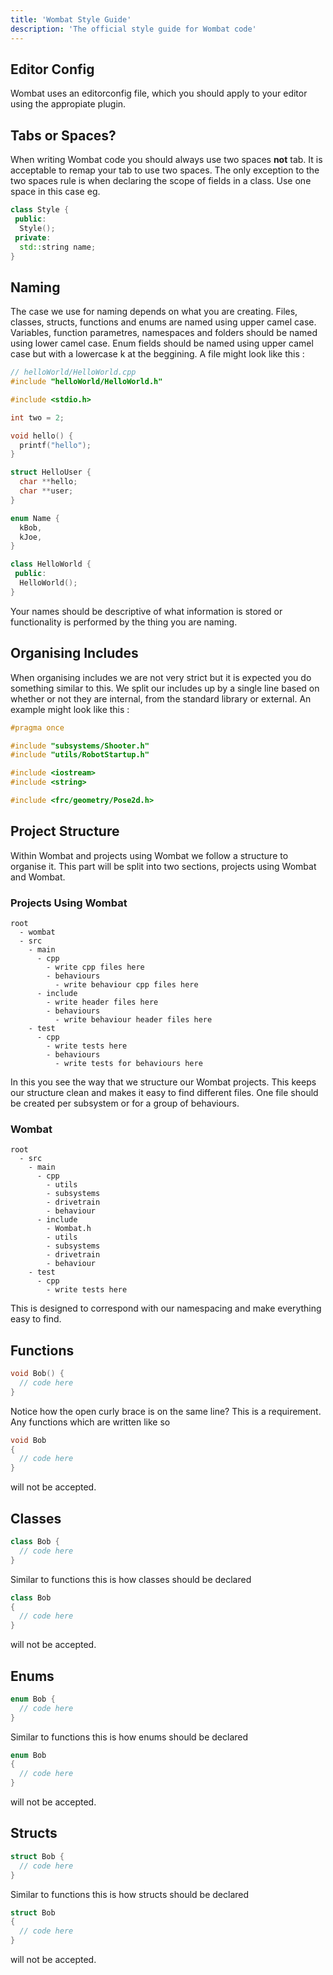 ```yaml
---
title: 'Wombat Style Guide'
description: 'The official style guide for Wombat code'
---
```


## Editor Config
Wombat uses an editorconfig file, which you should apply to your editor using the appropiate plugin.

## Tabs or Spaces?
When writing Wombat code you should always use two spaces **not** tab.
It is acceptable to remap your tab to use two spaces.
The only exception to the two spaces rule is when declaring the scope of fields in a class.
Use one space in this case eg.
```cpp
class Style {
 public:
  Style();
 private:
  std::string name;
}
```

## Naming
The case we use for naming depends on what you are creating.
Files, classes, structs, functions and enums are named using upper camel case.
Variables, function parametres, namespaces and folders should be named using lower camel case.
Enum fields should be named using upper camel case but with a lowercase k at the beggining.
A file might look like this :
```cpp
// helloWorld/HelloWorld.cpp
#include "helloWorld/HelloWorld.h"

#include <stdio.h>

int two = 2;

void hello() {
  printf("hello");
}

struct HelloUser {
  char **hello;
  char **user;
}

enum Name {
  kBob,
  kJoe,
}

class HelloWorld {
 public:
  HelloWorld();
}
```
Your names should be descriptive of what information is stored or functionality is performed by the thing you are naming.

## Organising Includes
When organising includes we are not very strict but it is expected you do something similar to this.
We split our includes up by a single line based on whether or not they are internal, from the standard library or external.
An example might look like this :
```cpp
#pragma once

#include "subsystems/Shooter.h"
#include "utils/RobotStartup.h"

#include <iostream>
#include <string>

#include <frc/geometry/Pose2d.h>
```

## Project Structure
Within Wombat and projects using Wombat we follow a structure to organise it.
This part will be split into two sections, projects using Wombat and Wombat.

### Projects Using Wombat
```
root
  - wombat
  - src
    - main
      - cpp
        - write cpp files here
        - behaviours
          - write behaviour cpp files here
      - include
        - write header files here
        - behaviours
          - write behaviour header files here
    - test
      - cpp
        - write tests here
        - behaviours
          - write tests for behaviours here
```
In this you see the way that we structure our Wombat projects.
This keeps our structure clean and makes it easy to find different files.
One file should be created per subsystem or for a group of behaviours.

### Wombat
```
root
  - src
    - main
      - cpp
        - utils
        - subsystems
        - drivetrain
        - behaviour
      - include
        - Wombat.h
        - utils
        - subsystems
        - drivetrain
        - behaviour
    - test
      - cpp
        - write tests here
```
This is designed to correspond with our namespacing and make everything easy to find.

## Functions
```cpp
void Bob() {
  // code here
}
```
Notice how the open curly brace is on the same line?
This is a requirement.
Any functions which are written like so
```cpp
void Bob
{
  // code here
}
```
will not be accepted.

## Classes
```cpp
class Bob {
  // code here
}
```
Similar to functions this is how classes should be declared
```cpp
class Bob
{
  // code here
}
```
will not be accepted.

## Enums
```cpp
enum Bob {
  // code here
}
```
Similar to functions this is how enums should be declared
```cpp
enum Bob
{
  // code here
}
```
will not be accepted.

## Structs
```cpp
struct Bob {
  // code here
}
```
Similar to functions this is how structs should be declared
```cpp
struct Bob
{
  // code here
}
```
will not be accepted.


